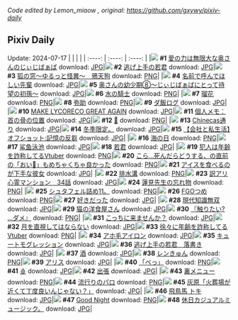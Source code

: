 *Code edited by Lemon_miaow , original: https://github.com/gxywy/pixiv-daily*
## Pixiv Daily 
Update: 2024-07-17
|      |      |      |
| :----: | :----: | :----: |
|![](https://pximg.lemonmiaow.xyz/c/240x480/img-master/img/2024/07/15/00/06/56/120536413_p0_master1200.jpg) **#1** [愛の力は無限大な奥さんのじぃじばぁば](https://www.pixiv.net/artworks/120536413) download: [JPG](https://pximg.lemonmiaow.xyz/img-original/img/2024/07/15/00/06/56/120536413_p0.jpg)|![](https://pximg.lemonmiaow.xyz/c/240x480/img-master/img/2024/07/15/00/00/10/120535801_p0_master1200.jpg) **#2** [逃げ上手の若君](https://www.pixiv.net/artworks/120535801) download: [JPG](https://pximg.lemonmiaow.xyz/img-original/img/2024/07/15/00/00/10/120535801_p0.jpg)|![](https://pximg.lemonmiaow.xyz/c/240x480/img-master/img/2024/07/15/12/17/35/120549238_master1200.jpg) **#3** [狐の窓～ゆるっと怪異～　鴉天狗](https://www.pixiv.net/artworks/120549238) download: [PNG](https://pximg.lemonmiaow.xyz/img-original/img/2024/07/15/12/17/35/120549238.png)|
|![](https://pximg.lemonmiaow.xyz/c/240x480/img-master/img/2024/07/15/00/00/42/120535949_p0_master1200.jpg) **#4** [名前で呼んでほしい先輩](https://www.pixiv.net/artworks/120535949) download: [JPG](https://pximg.lemonmiaow.xyz/img-original/img/2024/07/15/00/00/42/120535949_p0.jpg)|![](https://pximg.lemonmiaow.xyz/c/240x480/img-master/img/2024/07/16/00/09/53/120570450_p0_master1200.jpg) **#5** [奥さんの幼少期⑧〜じぃじばぁばにとって待望の初孫〜](https://www.pixiv.net/artworks/120570450) download: [JPG](https://pximg.lemonmiaow.xyz/img-original/img/2024/07/16/00/09/53/120570450_p0.jpg)|![](https://pximg.lemonmiaow.xyz/c/240x480/img-master/img/2024/07/16/00/00/38/120569867_p0_master1200.jpg) **#6** [水の騎士](https://www.pixiv.net/artworks/120569867) download: [PNG](https://pximg.lemonmiaow.xyz/img-original/img/2024/07/16/00/00/38/120569867_p0.png)|
|![](https://pximg.lemonmiaow.xyz/c/240x480/img-master/img/2024/07/16/18/46/54/120588126_p0_master1200.jpg) **#7** [瑠花](https://www.pixiv.net/artworks/120588126) download: [PNG](https://pximg.lemonmiaow.xyz/img-original/img/2024/07/16/18/46/54/120588126_p0.png)|![](https://pximg.lemonmiaow.xyz/c/240x480/img-master/img/2024/07/15/20/11/59/120561430_p0_master1200.jpg) **#8** [弥助](https://www.pixiv.net/artworks/120561430) download: [PNG](https://pximg.lemonmiaow.xyz/img-original/img/2024/07/15/20/11/59/120561430_p0.png)|![](https://pximg.lemonmiaow.xyz/c/240x480/img-master/img/2024/07/15/00/30/39/120537329_p0_master1200.jpg) **#9** [ダ飯ログ](https://www.pixiv.net/artworks/120537329) download: [JPG](https://pximg.lemonmiaow.xyz/img-original/img/2024/07/15/00/30/39/120537329_p0.jpg)|
|![](https://pximg.lemonmiaow.xyz/c/240x480/img-master/img/2024/07/15/14/13/47/120551732_p0_master1200.jpg) **#10** [MAKE LYCORECO GREAT AGAIN](https://www.pixiv.net/artworks/120551732) download: [JPG](https://pximg.lemonmiaow.xyz/img-original/img/2024/07/15/14/13/47/120551732_p0.jpg)|![](https://pximg.lemonmiaow.xyz/c/240x480/img-master/img/2024/07/16/06/00/10/120576297_p0_master1200.jpg) **#11** [個人メモ：首の骨の位置](https://www.pixiv.net/artworks/120576297) download: [JPG](https://pximg.lemonmiaow.xyz/img-original/img/2024/07/16/06/00/10/120576297_p0.jpg)|![](https://pximg.lemonmiaow.xyz/c/240x480/img-master/img/2024/07/16/00/01/50/120570046_p0_master1200.jpg) **#12** [💐](https://www.pixiv.net/artworks/120570046) download: [PNG](https://pximg.lemonmiaow.xyz/img-original/img/2024/07/16/00/01/50/120570046_p0.png)|
|![](https://pximg.lemonmiaow.xyz/c/240x480/img-master/img/2024/07/16/07/30/01/120577458_p0_master1200.jpg) **#13** [Chinecas通り](https://www.pixiv.net/artworks/120577458) download: [JPG](https://pximg.lemonmiaow.xyz/img-original/img/2024/07/16/07/30/01/120577458_p0.jpg)|![](https://pximg.lemonmiaow.xyz/c/240x480/img-master/img/2024/07/15/04/50/38/120542013_p0_master1200.jpg) **#14** [冬季限定。](https://www.pixiv.net/artworks/120542013) download: [JPG](https://pximg.lemonmiaow.xyz/img-original/img/2024/07/15/04/50/38/120542013_p0.jpg)|![](https://pximg.lemonmiaow.xyz/c/240x480/img-master/img/2024/07/16/12/00/04/120580886_p0_master1200.jpg) **#15** [【会社と私生活】オフショット:記憶の反芻](https://www.pixiv.net/artworks/120580886) download: [JPG](https://pximg.lemonmiaow.xyz/img-original/img/2024/07/16/12/00/04/120580886_p0.jpg)|
|![](https://pximg.lemonmiaow.xyz/c/240x480/img-master/img/2024/07/15/12/33/57/120549611_p0_master1200.jpg) **#16** [海の日](https://www.pixiv.net/artworks/120549611) download: [PNG](https://pximg.lemonmiaow.xyz/img-original/img/2024/07/15/12/33/57/120549611_p0.png)|![](https://pximg.lemonmiaow.xyz/c/240x480/img-master/img/2024/07/15/19/04/52/120559341_p0_master1200.jpg) **#17** [鲨鱼泳池](https://www.pixiv.net/artworks/120559341) download: [JPG](https://pximg.lemonmiaow.xyz/img-original/img/2024/07/15/19/04/52/120559341_p0.jpg)|![](https://pximg.lemonmiaow.xyz/c/240x480/img-master/img/2024/07/15/19/15/45/120559649_p0_master1200.jpg) **#18** [若君](https://www.pixiv.net/artworks/120559649) download: [JPG](https://pximg.lemonmiaow.xyz/img-original/img/2024/07/15/19/15/45/120559649_p0.jpg)|
|![](https://pximg.lemonmiaow.xyz/c/240x480/img-master/img/2024/07/15/21/14/32/120563591_p0_master1200.jpg) **#19** [犯人は年齢を詐称してるVtuber](https://www.pixiv.net/artworks/120563591) download: [PNG](https://pximg.lemonmiaow.xyz/img-original/img/2024/07/15/21/14/32/120563591_p0.png)|![](https://pximg.lemonmiaow.xyz/c/240x480/img-master/img/2024/07/15/13/36/16/120550932_p0_master1200.jpg) **#20** [こら…死んだらどうする、の直前の「おい💢」もめちゃくちゃ良かった](https://www.pixiv.net/artworks/120550932) download: [PNG](https://pximg.lemonmiaow.xyz/img-original/img/2024/07/15/13/36/16/120550932_p0.png)|![](https://pximg.lemonmiaow.xyz/c/240x480/img-master/img/2024/07/15/17/08/49/120555969_p0_master1200.jpg) **#21** [アイスを食べるのが下手な彼女](https://www.pixiv.net/artworks/120555969) download: [JPG](https://pximg.lemonmiaow.xyz/img-original/img/2024/07/15/17/08/49/120555969_p0.jpg)|
|![](https://pximg.lemonmiaow.xyz/c/240x480/img-master/img/2024/07/16/00/00/37/120569862_p0_master1200.jpg) **#22** [排水溝](https://www.pixiv.net/artworks/120569862) download: [PNG](https://pximg.lemonmiaow.xyz/img-original/img/2024/07/16/00/00/37/120569862_p0.png)|![](https://pximg.lemonmiaow.xyz/c/240x480/img-master/img/2024/07/16/13/24/52/120582242_p0_master1200.jpg) **#23** [訳アリ心霊マンション　34話](https://www.pixiv.net/artworks/120582242) download: [JPG](https://pximg.lemonmiaow.xyz/img-original/img/2024/07/16/13/24/52/120582242_p0.jpg)|![](https://pximg.lemonmiaow.xyz/c/240x480/img-master/img/2024/07/16/20/44/36/120591330_p0_master1200.jpg) **#24** [蓮見先生の忘れ物](https://www.pixiv.net/artworks/120591330) download: [PNG](https://pximg.lemonmiaow.xyz/img-original/img/2024/07/16/20/44/36/120591330_p0.png)|
|![](https://pximg.lemonmiaow.xyz/c/240x480/img-master/img/2024/07/16/21/53/45/120593616_p0_master1200.jpg) **#25** [シュタフェル詰め11。](https://www.pixiv.net/artworks/120593616) download: [PNG](https://pximg.lemonmiaow.xyz/img-original/img/2024/07/16/21/53/45/120593616_p0.png)|![](https://pximg.lemonmiaow.xyz/c/240x480/img-master/img/2024/07/16/00/02/42/120570117_p0_master1200.jpg) **#26** [FGOつめ](https://www.pixiv.net/artworks/120570117) download: [PNG](https://pximg.lemonmiaow.xyz/img-original/img/2024/07/16/00/02/42/120570117_p0.png)|![](https://pximg.lemonmiaow.xyz/c/240x480/img-master/img/2024/07/15/17/14/50/120556120_p0_master1200.jpg) **#27** [好きだった](https://www.pixiv.net/artworks/120556120) download: [JPG](https://pximg.lemonmiaow.xyz/img-original/img/2024/07/15/17/14/50/120556120_p0.jpg)|
|![](https://pximg.lemonmiaow.xyz/c/240x480/img-master/img/2024/07/16/08/08/32/120577951_p0_master1200.jpg) **#28** [現代知識無双](https://www.pixiv.net/artworks/120577951) download: [JPG](https://pximg.lemonmiaow.xyz/img-original/img/2024/07/16/08/08/32/120577951_p0.jpg)|![](https://pximg.lemonmiaow.xyz/c/240x480/img-master/img/2024/07/15/07/44/50/120544302_p0_master1200.jpg) **#29** [猫の洋食屋さん](https://www.pixiv.net/artworks/120544302) download: [JPG](https://pximg.lemonmiaow.xyz/img-original/img/2024/07/15/07/44/50/120544302_p0.jpg)|![](https://pximg.lemonmiaow.xyz/c/240x480/img-master/img/2024/07/15/00/00/06/120535776_p0_master1200.jpg) **#30** [『触りたい? ...ダメ』](https://www.pixiv.net/artworks/120535776) download: [PNG](https://pximg.lemonmiaow.xyz/img-original/img/2024/07/15/00/00/06/120535776_p0.png)|
|![](https://pximg.lemonmiaow.xyz/c/240x480/img-master/img/2024/07/15/00/00/33/120535916_p0_master1200.jpg) **#31** [こっちに来ませんか？](https://www.pixiv.net/artworks/120535916) download: [JPG](https://pximg.lemonmiaow.xyz/img-original/img/2024/07/15/00/00/33/120535916_p0.jpg)|![](https://pximg.lemonmiaow.xyz/c/240x480/img-master/img/2024/07/15/00/24/23/120537095_p0_master1200.jpg) **#32** [月を直視してはならない](https://www.pixiv.net/artworks/120537095) download: [JPG](https://pximg.lemonmiaow.xyz/img-original/img/2024/07/15/00/24/23/120537095_p0.jpg)|![](https://pximg.lemonmiaow.xyz/c/240x480/img-master/img/2024/07/16/20/11/54/120590359_p0_master1200.jpg) **#33** [徐々に年齢を詐称してるVtuber](https://www.pixiv.net/artworks/120590359) download: [PNG](https://pximg.lemonmiaow.xyz/img-original/img/2024/07/16/20/11/54/120590359_p0.png)|
|![](https://pximg.lemonmiaow.xyz/c/240x480/img-master/img/2024/07/16/06/00/03/120576268_p0_master1200.jpg) **#34** [アホ毛アイロン](https://www.pixiv.net/artworks/120576268) download: [JPG](https://pximg.lemonmiaow.xyz/img-original/img/2024/07/16/06/00/03/120576268_p0.jpg)|![](https://pximg.lemonmiaow.xyz/c/240x480/img-master/img/2024/07/15/16/23/31/120554811_p0_master1200.jpg) **#35** [キュートモグレッション](https://www.pixiv.net/artworks/120554811) download: [JPG](https://pximg.lemonmiaow.xyz/img-original/img/2024/07/15/16/23/31/120554811_p0.jpg)|![](https://pximg.lemonmiaow.xyz/c/240x480/img-master/img/2024/07/15/00/29/27/120537257_p0_master1200.jpg) **#36** [逃げ上手の若君　落書き](https://www.pixiv.net/artworks/120537257) download: [JPG](https://pximg.lemonmiaow.xyz/img-original/img/2024/07/15/00/29/27/120537257_p0.jpg)|
|![](https://pximg.lemonmiaow.xyz/c/240x480/img-master/img/2024/07/15/00/00/09/120535794_p0_master1200.jpg) **#37** [酒](https://www.pixiv.net/artworks/120535794) download: [JPG](https://pximg.lemonmiaow.xyz/img-original/img/2024/07/15/00/00/09/120535794_p0.jpg)|![](https://pximg.lemonmiaow.xyz/c/240x480/img-master/img/2024/07/15/16/30/32/120554976_p0_master1200.jpg) **#38** [レンきゅん](https://www.pixiv.net/artworks/120554976) download: [PNG](https://pximg.lemonmiaow.xyz/img-original/img/2024/07/15/16/30/32/120554976_p0.png)|![](https://pximg.lemonmiaow.xyz/c/240x480/img-master/img/2024/07/16/00/51/05/120571766_p0_master1200.jpg) **#39** [アリス](https://www.pixiv.net/artworks/120571766) download: [JPG](https://pximg.lemonmiaow.xyz/img-original/img/2024/07/16/00/51/05/120571766_p0.jpg)|
|![](https://pximg.lemonmiaow.xyz/c/240x480/img-master/img/2024/07/15/16/00/02/120554199_p0_master1200.jpg) **#40** [「べっ」](https://www.pixiv.net/artworks/120554199) download: [PNG](https://pximg.lemonmiaow.xyz/img-original/img/2024/07/15/16/00/02/120554199_p0.png)|![](https://pximg.lemonmiaow.xyz/c/240x480/img-master/img/2024/07/16/00/00/30/120569829_p0_master1200.jpg) **#41** [🩸](https://www.pixiv.net/artworks/120569829) download: [JPG](https://pximg.lemonmiaow.xyz/img-original/img/2024/07/16/00/00/30/120569829_p0.jpg)|![](https://pximg.lemonmiaow.xyz/c/240x480/img-master/img/2024/07/15/21/16/31/120563666_p0_master1200.jpg) **#42** [出張](https://www.pixiv.net/artworks/120563666) download: [JPG](https://pximg.lemonmiaow.xyz/img-original/img/2024/07/15/21/16/31/120563666_p0.jpg)|
|![](https://pximg.lemonmiaow.xyz/c/240x480/img-master/img/2024/07/15/00/00/17/120535833_p0_master1200.jpg) **#43** [裏メニュー](https://www.pixiv.net/artworks/120535833) download: [PNG](https://pximg.lemonmiaow.xyz/img-original/img/2024/07/15/00/00/17/120535833_p0.png)|![](https://pximg.lemonmiaow.xyz/c/240x480/img-master/img/2024/07/16/22/35/02/120595033_p0_master1200.jpg) **#44** [流行りのパロ](https://www.pixiv.net/artworks/120595033) download: [PNG](https://pximg.lemonmiaow.xyz/img-original/img/2024/07/16/22/35/02/120595033_p0.png)|![](https://pximg.lemonmiaow.xyz/c/240x480/img-master/img/2024/07/15/16/36/58/120555116_p0_master1200.jpg) **#45** [灰原「火葬場が近くて丁度良いんじゃない？」](https://www.pixiv.net/artworks/120555116) download: [JPG](https://pximg.lemonmiaow.xyz/img-original/img/2024/07/15/16/36/58/120555116_p0.jpg)|
|![](https://pximg.lemonmiaow.xyz/c/240x480/img-master/img/2024/07/15/00/00/26/120535897_p0_master1200.jpg) **#46** [飛鳥馬 トキ](https://www.pixiv.net/artworks/120535897) download: [JPG](https://pximg.lemonmiaow.xyz/img-original/img/2024/07/15/00/00/26/120535897_p0.jpg)|![](https://pximg.lemonmiaow.xyz/c/240x480/img-master/img/2024/07/16/17/11/56/120586024_p0_master1200.jpg) **#47** [Good Night](https://www.pixiv.net/artworks/120586024) download: [PNG](https://pximg.lemonmiaow.xyz/img-original/img/2024/07/16/17/11/56/120586024_p0.png)|![](https://pximg.lemonmiaow.xyz/c/240x480/img-master/img/2024/07/15/18/40/01/120558565_p0_master1200.jpg) **#48** [休日カジュアルミュージック。](https://www.pixiv.net/artworks/120558565) download: [JPG](https://pximg.lemonmiaow.xyz/img-original/img/2024/07/15/18/40/01/120558565_p0.jpg)|
